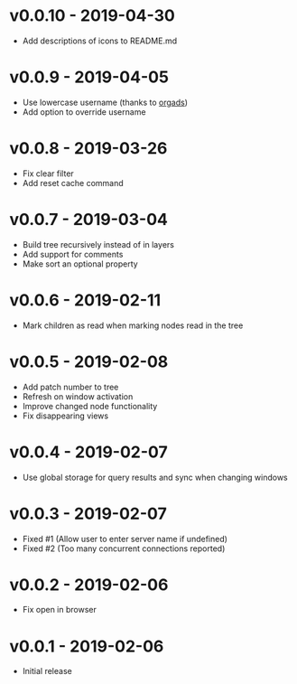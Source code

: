 # v0.0.10 - 2019-04-30
- Add descriptions of icons to README.md

# v0.0.9 - 2019-04-05
- Use lowercase username (thanks to [orgads](https://github.com/orgads))
- Add option to override username

# v0.0.8 - 2019-03-26
- Fix clear filter
- Add reset cache command

# v0.0.7 - 2019-03-04
- Build tree recursively instead of in layers
- Add support for comments
- Make sort an optional property

# v0.0.6 - 2019-02-11
- Mark children as read when marking nodes read in the tree

# v0.0.5 - 2019-02-08
- Add patch number to tree
- Refresh on window activation
- Improve changed node functionality
- Fix disappearing views

# v0.0.4 - 2019-02-07
- Use global storage for query results and sync when changing windows

# v0.0.3 - 2019-02-07
- Fixed #1 (Allow user to enter server name if undefined)
- Fixed #2 (Too many concurrent connections reported)

# v0.0.2 - 2019-02-06
- Fix open in browser

# v0.0.1 - 2019-02-06
- Initial release
